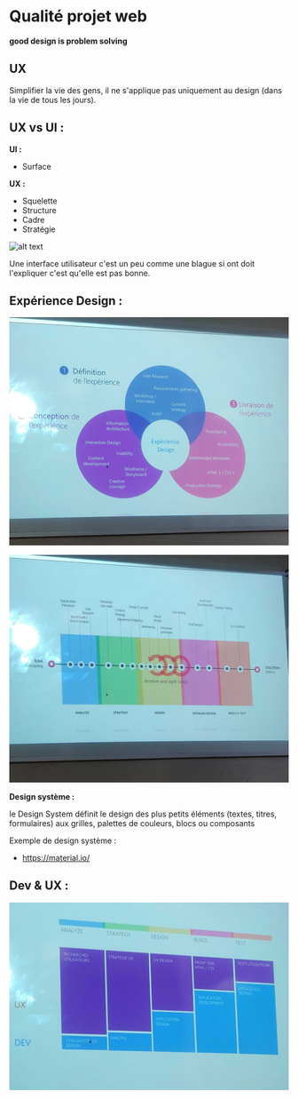 # Qualité projet web

**good design is problem solving**

## UX
Simplifier la vie des gens, il ne s'applique pas uniquement au design (dans la vie de tous les jours).

## UX vs UI :
**UI :**
- Surface 

**UX :**
- Squelette 
- Structure
- Cadre
- Stratégie

![alt text](https://www.yeah-communication.com/wp-content/uploads/2018/12/blog-article-ux-01.png "exp utilisateur")

Une interface utilisateur c'est un peu comme une blague si ont doit l'expliquer c'est qu'elle est pas bonne.

## Expérience Design :

![alt text](img/exp_design.png "exp design")

![alt text](img/exp_design2.png "exp design2")


**Design système :**

le Design System définit le design des plus petits éléments (textes, titres, formulaires) aux grilles, palettes de couleurs, blocs ou composants

Exemple de design système : 
- https://material.io/

## Dev & UX : 
![alt text](img/dev&UX.png "dev & UX")